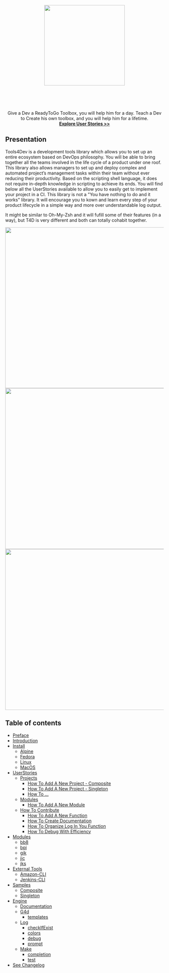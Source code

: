 <p align="center">
    <img src="https://github.com/iFeelSmart/T4D-Ressources/blob/master/Logo.png" width="256">
</p>
<br />
<br />
<br />
<p align="center">
  Give a Dev a ReadyToGo Toolbox, you will help him for a day. Teach a Dev to Create his own toolbox, and you will help him for a lifetime. 
  <br />
    <a href="https://Link"><strong>Explore User Stories >></strong></a>
  <br />
</p>

## Presentation

Tools4Dev is a development tools library which allows you to set up an entire ecosystem based on DevOps philosophy. You will be able to bring together all the teams involved in the life cycle of a product under one roof. This library also allows managers to set up and deploy complex and automated project’s management tasks within their team without ever reducing their productivity. Based on the scripting shell language, it does not require in-depth knowledge in scripting to achieve its ends. You will find below all the UserStories available to allow you to easily get to implement your project in a CI. This library is not a "You have nothing to do and it works" library. It will encourage you to kown and learn every step of your product lifecycle in a simple way and more over understandable log output.

It might be similar to Oh-My-Zsh and it will fufill some of their features (in a way), but T4D is very different and both can totally cohabit together.

<p align="center">
    <img src="https://github.com/iFeelSmart/T4D-Ressources/blob/master/Logo.png" width="512"><img src="https://github.com/iFeelSmart/T4D-Ressources/blob/master/Logo.png" width="512"><img src="https://github.com/iFeelSmart/T4D-Ressources/blob/master/Logo.png" width="512">
</p> 


## Table of contents

 * [Preface](.Ressources/docs/MarkDown/Preface.md)
 * [Introduction](.Ressources/docs/MarkDown/Introduction.md)
 * [Install](.Ressources/docs/MarkDown/Platforms/_main_.md)
   * [Alpine](.Ressources/docs/MarkDown/Platforms/Alpine.md)
   * [Fedora](.Ressources/docs/MarkDown/Platforms/Fedora.md)
   * [Linux](.Ressources/docs/MarkDown/Platforms/Linux.md)
   * [MacOS](.Ressources/docs/MarkDown/Platforms/MacOS.md)
 * [UserStories]()
   * [Projects]()
     * [How To Add A New Project - Composite]()
     * [How To Add A New Project - Singleton]()
     * [How To ...]()
   * [Modules]()
     * [How To Add A New Module]()
   * [How To Contribute]()
     * [How To Add A New Function]()
     * [How To Create Documentation]()
     * [How To Organize Log In You Function]()
     * [How To Debug With Efficiency]()
 * [Modules]()
   * [bb8](.Ressources/docs/MarkDown/Modules/bb8.md)
   * [bpi](.Ressources/docs/MarkDown/Modules/bpi.md)
   * [gik](.Ressources/docs/MarkDown/Modules/gik.md)
   * [jic](.Ressources/docs/MarkDown/Modules/jic.md)
   * [jks](.Ressources/docs/MarkDown/Modules/jks.md)
 * [External Tools]()
   * [Amazon-CLI]()
   * [Jenkins-CLI]()
 * [Samples]()
   * [Composite]()
   * [Singleton]()
 * [Engine]()
   * [Documentation](.Ressources/docs/MarkDown/Utils/Documentation.md)
   * [G4d](.Ressources/docs/MarkDown/Utils/G4d.md)
     * [templates]()
   * [Log](.Ressources/docs/MarkDown/Utils/Log.md)
     * [checkIfExist]()
     * [colors]()
     * [debug]()
     * [prompt]()
   * [Make](.Ressources/docs/MarkDown/Utils/Make.md)
     * [completion]()
     * [test]()
 * [See Changelog](CHANGELOG.md)
